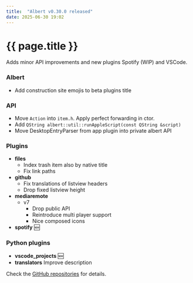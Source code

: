 ```yaml
---
title:  "Albert v0.30.0 released"
date: 2025-06-30 19:02
---
```


# {{ page.title }}

Adds minor API improvements and new plugins Spotify (WIP) and VSCode.

### Albert

- Add construction site emojis to beta plugins title

### API

- Move `Action` into `item.h`. Apply perfect forwarding in ctor.
- Add `QString albert::util::runAppleScript(const QString &script)`
- Move DesktopEntryParser from app plugin into private albert API

### Plugins

- **files**
  - Index trash item also by native title
  - Fix link paths
- **github**
  - Fix translations of listview headers
  - Drop fixed listview height
- **mediaremote**
  - v7
    - Drop public API
    - Reintroduce multi player support
    - Nice composed icons
- **spotify** 🆕

### Python plugins

- **vscode_projects** 🆕
- **translators** Improve description

Check the [GitHub repositories](https://github.com/albertlauncher/albert/commits/v0.30.0) for details.
